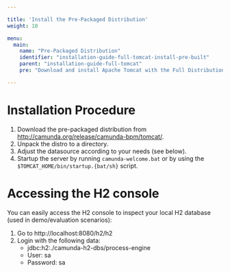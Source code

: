 ```yaml
---

title: 'Install the Pre-Packaged Distribution'
weight: 10

menu:
  main:
    name: "Pre-Packaged Distribution"
    identifier: "installation-guide-full-tomcat-install-pre-built"
    parent: "installation-guide-full-tomcat"
    pre: "Download and install Apache Tomcat with the Full Distribution pre-deployed and pre-configured."

---
```


# Installation Procedure

1.  Download the pre-packaged distribution from http://camunda.org/release/camunda-bpm/tomcat/.
2.  Unpack the distro to a directory.
3.  Adjust the datasource according to your needs (see below).
4.  Startup the server by running `camunda-welcome.bat` or by using the `$TOMCAT_HOME/bin/startup.{bat/sh}` script.


# Accessing the H2 console

You can easily access the H2 console to inspect your local H2 database (used in demo/evaluation scenarios):

1.  Go to http://localhost:8080/h2/h2
2.  Login with the following data:
    *   jdbc:h2:./camunda-h2-dbs/process-engine
    *   User: sa
    *   Password: sa